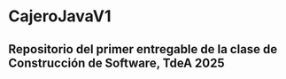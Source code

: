 # CajeroJavaV1
## Repositorio del primer entregable de la clase de Construcción de Software, TdeA 2025
